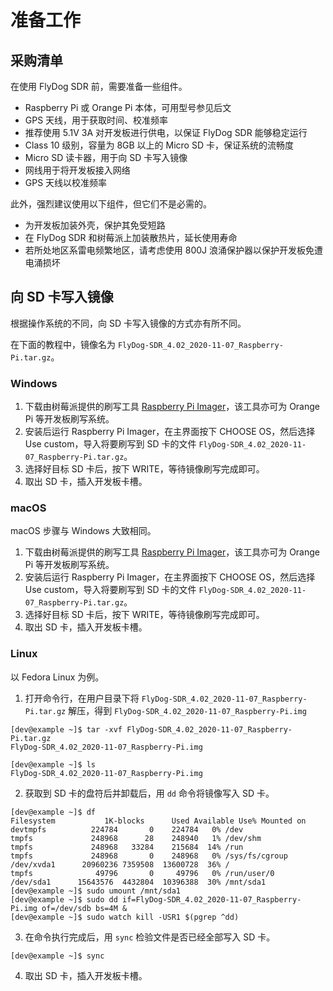 # 准备工作

## 采购清单

在使用 FlyDog SDR 前，需要准备一些组件。

 - Raspberry Pi 或 Orange Pi 本体，可用型号参见后文
 - GPS 天线，用于获取时间、校准频率
 - 推荐使用 5.1V 3A 对开发板进行供电，以保证 FlyDog SDR 能够稳定运行
 - Class 10 级别，容量为 8GB 以上的 Micro SD 卡，保证系统的流畅度
 - Micro SD 读卡器，用于向 SD 卡写入镜像
 - 网线用于将开发板接入网络
 - GPS 天线以校准频率

此外，强烈建议使用以下组件，但它们不是必需的。

 - 为开发板加装外壳，保护其免受短路
 - 在 FlyDog SDR 和树莓派上加装散热片，延长使用寿命
 - 若所处地区系雷电频繁地区，请考虑使用 800J 浪涌保护器以保护开发板免遭电涌损坏

## 向 SD 卡写入镜像

根据操作系统的不同，向 SD 卡写入镜像的方式亦有所不同。

在下面的教程中，镜像名为 `FlyDog-SDR_4.02_2020-11-07_Raspberry-Pi.tar.gz`。

### Windows

 1. 下载由树莓派提供的刷写工具 [Raspberry Pi Imager](https://mirrors.bfsu.edu.cn/raspberry-pi-os-images/imager/imager.exe)，该工具亦可为 Orange Pi 等开发板刷写系统。
 2. 安装后运行 Raspberry Pi Imager，在主界面按下 CHOOSE OS，然后选择 Use custom，导入将要刷写到 SD 卡的文件 `FlyDog-SDR_4.02_2020-11-07_Raspberry-Pi.tar.gz`。
 3. 选择好目标 SD 卡后，按下 WRITE，等待镜像刷写完成即可。
 4. 取出 SD 卡，插入开发板卡槽。

### macOS

macOS 步骤与 Windows 大致相同。

 1. 下载由树莓派提供的刷写工具 [Raspberry Pi Imager](https://mirrors.bfsu.edu.cn/raspberry-pi-os-images/imager/imager.dmg)，该工具亦可为 Orange Pi 等开发板刷写系统。
 2. 安装后运行 Raspberry Pi Imager，在主界面按下 CHOOSE OS，然后选择 Use custom，导入将要刷写到 SD 卡的文件 `FlyDog-SDR_4.02_2020-11-07_Raspberry-Pi.tar.gz`。
 3. 选择好目标 SD 卡后，按下 WRITE，等待镜像刷写完成即可。
 4. 取出 SD 卡，插入开发板卡槽。

### Linux

以 Fedora Linux 为例。

 1. 打开命令行，在用户目录下将 `FlyDog-SDR_4.02_2020-11-07_Raspberry-Pi.tar.gz` 解压，得到 `FlyDog-SDR_4.02_2020-11-07_Raspberry-Pi.img`
```
[dev@example ~]$ tar -xvf FlyDog-SDR_4.02_2020-11-07_Raspberry-Pi.tar.gz
FlyDog-SDR_4.02_2020-11-07_Raspberry-Pi.img

[dev@example ~]$ ls
FlyDog-SDR_4.02_2020-11-07_Raspberry-Pi.img
```
 2. 获取到 SD 卡的盘符后并卸载后，用 `dd` 命令将镜像写入 SD 卡。
```
[dev@example ~]$ df
Filesystem           1K-blocks      Used Available Use% Mounted on
devtmpfs          224784       0    224784   0% /dev
tmpfs             248968      28    248940   1% /dev/shm
tmpfs             248968   33284    215684  14% /run
tmpfs             248968       0    248968   0% /sys/fs/cgroup
/dev/xvda1      20960236 7359508  13600728  36% /
tmpfs              49796       0     49796   0% /run/user/0
/dev/sda1      15643576  4432804  10396388  30% /mnt/sda1
[dev@example ~]$ sudo umount /mnt/sda1
[dev@example ~]$ sudo dd if=FlyDog-SDR_4.02_2020-11-07_Raspberry-Pi.img of=/dev/sdb bs=4M &
[dev@example ~]$ sudo watch kill -USR1 $(pgrep ^dd)
```
 3. 在命令执行完成后，用 `sync` 检验文件是否已经全部写入 SD 卡。
```
[dev@example ~]$ sync
```
 4. 取出 SD 卡，插入开发板卡槽。
